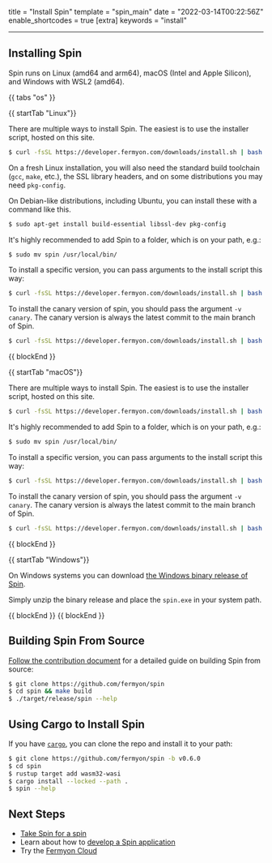 title = "Install Spin"
template = "spin_main"
date = "2022-03-14T00:22:56Z"
enable_shortcodes = true
[extra]
keywords = "install"

---

## Installing Spin

Spin runs on Linux (amd64 and arm64), macOS (Intel and Apple Silicon), and Windows with WSL2 (amd64).

{{ tabs "os" }}

{{ startTab "Linux"}}

There are multiple ways to install Spin. The easiest is to use the installer script, hosted on this site.

<!-- @selectiveCpy -->

```bash
$ curl -fsSL https://developer.fermyon.com/downloads/install.sh | bash -s -- -v v0.8.0
```

On a fresh Linux installation, you will also need the standard build toolchain
(`gcc`, `make`, etc.), the SSL library headers, and on some distributions you may need `pkg-config`.

On Debian-like distributions, including Ubuntu, you can install these with a command like this.

<!-- @selectiveCpy -->

```bash
$ sudo apt-get install build-essential libssl-dev pkg-config
```

It's highly recommended to add Spin to a folder, which is on your path, e.g.:

<!-- @selectiveCpy -->

```bash
$ sudo mv spin /usr/local/bin/
```

To install a specific version, you can pass arguments to the install script this way:

<!-- @selectiveCpy -->

```bash
$ curl -fsSL https://developer.fermyon.com/downloads/install.sh | bash -s -- -v v0.8.0
```

To install the canary version of spin, you should pass the argument `-v canary`. The canary version is always the latest commit to the main branch of Spin.

<!-- @selectiveCpy -->

```bash
$ curl -fsSL https://developer.fermyon.com/downloads/install.sh | bash -s -- -v canary
```

{{ blockEnd }}

{{ startTab "macOS"}}

There are multiple ways to install Spin. The easiest is to use the installer script, hosted on this site.

<!-- @selectiveCpy -->

```bash
$ curl -fsSL https://developer.fermyon.com/downloads/install.sh | bash -s -- -v v0.8.0
```

It's highly recommended to add Spin to a folder, which is on your path, e.g.:

<!-- @selectiveCpy -->

```bash
$ sudo mv spin /usr/local/bin/
```

To install a specific version, you can pass arguments to the install script this way:

<!-- @selectiveCpy -->

```bash
$ curl -fsSL https://developer.fermyon.com/downloads/install.sh | bash -s -- -v v0.8.0
```

To install the canary version of spin, you should pass the argument `-v canary`. The canary version is always the latest commit to the main branch of Spin.

<!-- @selectiveCpy -->

```bash
$ curl -fsSL https://developer.fermyon.com/downloads/install.sh | bash -s -- -v canary
```

{{ blockEnd }}

{{ startTab "Windows"}}

On Windows systems you can download [the Windows binary release of Spin](https://github.com/fermyon/spin/releases/tag/v0.8.0).

Simply unzip the binary release and place the `spin.exe` in your system path.

{{ blockEnd }}
{{ blockEnd }}

## Building Spin From Source

[Follow the contribution document](./contributing-spin.md) for a detailed guide on building Spin from source:

<!-- @selectiveCpy -->

```bash
$ git clone https://github.com/fermyon/spin
$ cd spin && make build
$ ./target/release/spin --help
```

## Using Cargo to Install Spin

If you have [`cargo`](https://doc.rust-lang.org/cargo/getting-started/installation.html), you can clone the repo and install it to your path:

<!-- @selectiveCpy -->

```bash
$ git clone https://github.com/fermyon/spin -b v0.6.0
$ cd spin
$ rustup target add wasm32-wasi
$ cargo install --locked --path .
$ spin --help
```

## Next Steps

- [Take Spin for a spin](./quickstart.md)
- Learn about how to [develop a Spin application](developing)
- Try the [Fermyon Cloud](/cloud/quickstart)
